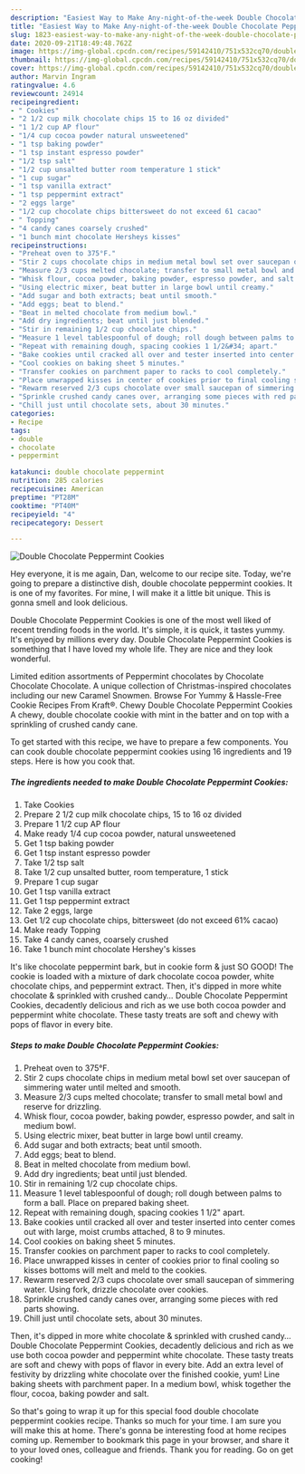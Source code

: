 ```yaml
---
description: "Easiest Way to Make Any-night-of-the-week Double Chocolate Peppermint Cookies"
title: "Easiest Way to Make Any-night-of-the-week Double Chocolate Peppermint Cookies"
slug: 1823-easiest-way-to-make-any-night-of-the-week-double-chocolate-peppermint-cookies
date: 2020-09-21T18:49:48.762Z
image: https://img-global.cpcdn.com/recipes/59142410/751x532cq70/double-chocolate-peppermint-cookies-recipe-main-photo.jpg
thumbnail: https://img-global.cpcdn.com/recipes/59142410/751x532cq70/double-chocolate-peppermint-cookies-recipe-main-photo.jpg
cover: https://img-global.cpcdn.com/recipes/59142410/751x532cq70/double-chocolate-peppermint-cookies-recipe-main-photo.jpg
author: Marvin Ingram
ratingvalue: 4.6
reviewcount: 24914
recipeingredient:
- " Cookies"
- "2 1/2 cup milk chocolate chips 15 to 16 oz divided"
- "1 1/2 cup AP flour"
- "1/4 cup cocoa powder natural unsweetened"
- "1 tsp baking powder"
- "1 tsp instant espresso powder"
- "1/2 tsp salt"
- "1/2 cup unsalted butter room temperature 1 stick"
- "1 cup sugar"
- "1 tsp vanilla extract"
- "1 tsp peppermint extract"
- "2 eggs large"
- "1/2 cup chocolate chips bittersweet do not exceed 61 cacao"
- " Topping"
- "4 candy canes coarsely crushed"
- "1 bunch mint chocolate Hersheys kisses"
recipeinstructions:
- "Preheat oven to 375°F."
- "Stir 2 cups chocolate chips in medium metal bowl set over saucepan of simmering water until melted and smooth."
- "Measure 2/3 cups melted chocolate; transfer to small metal bowl and reserve for drizzling."
- "Whisk flour, cocoa powder, baking powder, espresso powder, and salt in medium bowl."
- "Using electric mixer, beat butter in large bowl until creamy."
- "Add sugar and both extracts; beat until smooth."
- "Add eggs; beat to blend."
- "Beat in melted chocolate from medium bowl."
- "Add dry ingredients; beat until just blended."
- "Stir in remaining 1/2 cup chocolate chips."
- "Measure 1 level tablespoonful of dough; roll dough between palms to form a ball. Place on prepared baking sheet."
- "Repeat with remaining dough, spacing cookies 1 1/2&#34; apart."
- "Bake cookies until cracked all over and tester inserted into center comes out with large, moist crumbs attached, 8 to 9 minutes."
- "Cool cookies on baking sheet 5 minutes."
- "Transfer cookies on parchment paper to racks to cool completely."
- "Place unwrapped kisses in center of cookies prior to final cooling so kisses bottoms will melt and meld to the cookies."
- "Rewarm reserved 2/3 cups chocolate over small saucepan of simmering water. Using fork, drizzle chocolate over cookies."
- "Sprinkle crushed candy canes over, arranging some pieces with red parts showing."
- "Chill just until chocolate sets, about 30 minutes."
categories:
- Recipe
tags:
- double
- chocolate
- peppermint

katakunci: double chocolate peppermint 
nutrition: 285 calories
recipecuisine: American
preptime: "PT28M"
cooktime: "PT40M"
recipeyield: "4"
recipecategory: Dessert

---
```



![Double Chocolate Peppermint Cookies](https://img-global.cpcdn.com/recipes/59142410/751x532cq70/double-chocolate-peppermint-cookies-recipe-main-photo.jpg)

Hey everyone, it is me again, Dan, welcome to our recipe site. Today, we're going to prepare a distinctive dish, double chocolate peppermint cookies. It is one of my favorites. For mine, I will make it a little bit unique. This is gonna smell and look delicious.

Double Chocolate Peppermint Cookies is one of the most well liked of recent trending foods in the world. It's simple, it is quick, it tastes yummy. It's enjoyed by millions every day. Double Chocolate Peppermint Cookies is something that I have loved my whole life. They are nice and they look wonderful.

Limited edition assortments of Peppermint chocolates by Chocolate Chocolate Chocolate. A unique collection of Christmas-inspired chocolates including our new Caramel Snowmen. Browse For Yummy &amp; Hassle-Free Cookie Recipes From Kraft®. Chewy Double Chocolate Peppermint Cookies A chewy, double chocolate cookie with mint in the batter and on top with a sprinkling of crushed candy cane.


To get started with this recipe, we have to prepare a few components. You can cook double chocolate peppermint cookies using 16 ingredients and 19 steps. Here is how you cook that.

<!--inarticleads1-->

##### The ingredients needed to make Double Chocolate Peppermint Cookies:

1. Take  Cookies
1. Prepare 2 1/2 cup milk chocolate chips, 15 to 16 oz divided
1. Prepare 1 1/2 cup AP flour
1. Make ready 1/4 cup cocoa powder, natural unsweetened
1. Get 1 tsp baking powder
1. Get 1 tsp instant espresso powder
1. Take 1/2 tsp salt
1. Take 1/2 cup unsalted butter, room temperature, 1 stick
1. Prepare 1 cup sugar
1. Get 1 tsp vanilla extract
1. Get 1 tsp peppermint extract
1. Take 2 eggs, large
1. Get 1/2 cup chocolate chips, bittersweet (do not exceed 61% cacao)
1. Make ready  Topping
1. Take 4 candy canes, coarsely crushed
1. Take 1 bunch mint chocolate Hershey&#39;s kisses


It&#39;s like chocolate peppermint bark, but in cookie form &amp; just SO GOOD! The cookie is loaded with a mixture of dark chocolate cocoa powder, white chocolate chips, and peppermint extract. Then, it&#39;s dipped in more white chocolate &amp; sprinkled with crushed candy… Double Chocolate Peppermint Cookies, decadently delicious and rich as we use both cocoa powder and peppermint white chocolate. These tasty treats are soft and chewy with pops of flavor in every bite. 

<!--inarticleads2-->

##### Steps to make Double Chocolate Peppermint Cookies:

1. Preheat oven to 375°F.
1. Stir 2 cups chocolate chips in medium metal bowl set over saucepan of simmering water until melted and smooth.
1. Measure 2/3 cups melted chocolate; transfer to small metal bowl and reserve for drizzling.
1. Whisk flour, cocoa powder, baking powder, espresso powder, and salt in medium bowl.
1. Using electric mixer, beat butter in large bowl until creamy.
1. Add sugar and both extracts; beat until smooth.
1. Add eggs; beat to blend.
1. Beat in melted chocolate from medium bowl.
1. Add dry ingredients; beat until just blended.
1. Stir in remaining 1/2 cup chocolate chips.
1. Measure 1 level tablespoonful of dough; roll dough between palms to form a ball. Place on prepared baking sheet.
1. Repeat with remaining dough, spacing cookies 1 1/2&#34; apart.
1. Bake cookies until cracked all over and tester inserted into center comes out with large, moist crumbs attached, 8 to 9 minutes.
1. Cool cookies on baking sheet 5 minutes.
1. Transfer cookies on parchment paper to racks to cool completely.
1. Place unwrapped kisses in center of cookies prior to final cooling so kisses bottoms will melt and meld to the cookies.
1. Rewarm reserved 2/3 cups chocolate over small saucepan of simmering water. Using fork, drizzle chocolate over cookies.
1. Sprinkle crushed candy canes over, arranging some pieces with red parts showing.
1. Chill just until chocolate sets, about 30 minutes.


Then, it&#39;s dipped in more white chocolate &amp; sprinkled with crushed candy… Double Chocolate Peppermint Cookies, decadently delicious and rich as we use both cocoa powder and peppermint white chocolate. These tasty treats are soft and chewy with pops of flavor in every bite. Add an extra level of festivity by drizzling white chocolate over the finished cookie, yum! Line baking sheets with parchment paper. In a medium bowl, whisk together the flour, cocoa, baking powder and salt. 

So that's going to wrap it up for this special food double chocolate peppermint cookies recipe. Thanks so much for your time. I am sure you will make this at home. There's gonna be interesting food at home recipes coming up. Remember to bookmark this page in your browser, and share it to your loved ones, colleague and friends. Thank you for reading. Go on get cooking!

